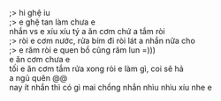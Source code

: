 ;> hi ghệ iu<br>
;> e ghệ tan làm chưa e<br>
nhắn vs e xíu xíu tý a ăn cơm chứ a tắm ròi<br>
;> ròi e cơm nước, rửa bím đi ròi lát a nhắn nữa cho<br>
;> e răm ròi e quen bồ cũng răm lun =)))<br>
e ăn cơm chưa e<br>
tối e ăn cơm tắm rửa xong ròi e làm gì, coi sẽ hả<br>
a ngủ quên @@<br>
nay ít nhắn thì có gì mai chồng nhắn nhìu nhìu xíu nhe e
